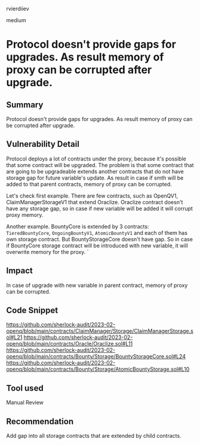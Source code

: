 rvierdiiev

medium

# Protocol doesn't provide gaps for upgrades. As result memory of proxy can be corrupted after upgrade.

## Summary
Protocol doesn't provide gaps for upgrades. As result memory of proxy can be corrupted after upgrade.
## Vulnerability Detail
Protocol deploys a lot of contracts under the proxy, because it's possible that some contract will be upgraded.
The problem is that some contract that are going to be upgradeable extends another contracts that do not have storage gap for future variable's update. As result in case if smth will be added to that parent contracts, memory of proxy can be corrupted.

Let's check first example.
There are few contracts, such as OpenQV1, ClaimManagerStorageV1 that extend Oraclize. Oraclize contract doesn't have any storage gap, so in case if new variable will be added it will corrupt proxy memory.

Another example.
BountyCore is extended by 3 contracts: `TieredBountyCore`, `OngoingBountyV1`, `AtomicBountyV1` and each of them has own storage contract. But BountyStorageCore doesn't have gap. So in case if BountyCore storage contract will be introduced with new variable, it will overwrite memory for the proxy.
`
## Impact
In case of upgrade with new variable in parent contract, memory of proxy can be corrupted.
## Code Snippet
https://github.com/sherlock-audit/2023-02-openq/blob/main/contracts/ClaimManager/Storage/ClaimManagerStorage.sol#L21
https://github.com/sherlock-audit/2023-02-openq/blob/main/contracts/Oracle/Oraclize.sol#L11
https://github.com/sherlock-audit/2023-02-openq/blob/main/contracts/Bounty/Storage/BountyStorageCore.sol#L24
https://github.com/sherlock-audit/2023-02-openq/blob/main/contracts/Bounty/Storage/AtomicBountyStorage.sol#L10
## Tool used

Manual Review

## Recommendation
Add gap into all storage contracts that are extended by child contracts.